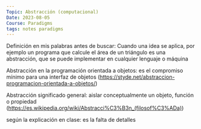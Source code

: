 ```yaml
---
Topic: Abstracción (computacional)
Date: 2023-08-05
Course: Paradigms
tags: notes paradigms
---
```

Definición en mis palabras antes de buscar: Cuando una idea se aplica, por ejemplo un programa que calcule el área de un triángulo es una abstracción, que se puede implementar en cualquier lenguaje o máquina

Abstracción en la programación orientada a objetos: es el compromiso mínimo para una interfaz de objetos (https://styde.net/abstraccion-programacion-orientada-a-objetos/)

Abstracción significado general: aislar conceptualmente un objeto, función o propiedad
(https://es.wikipedia.org/wiki/Abstracci%C3%B3n_(filosof%C3%ADa))

según la explicación en clase: es la falta de detalles